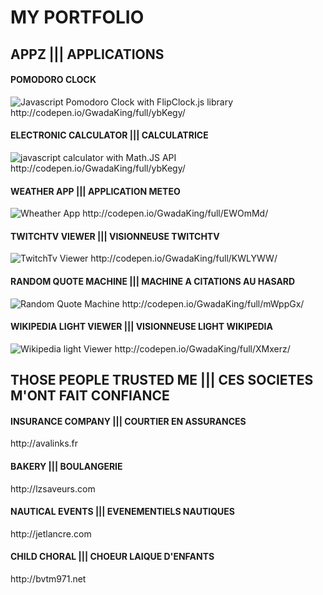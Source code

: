 <h1>MY PORTFOLIO</h1>
<h2>APPZ ||| APPLICATIONS</h2>

<h4>POMODORO CLOCK</h4>
<img src="https://codepen.io/GwadaKing/full/KmGqLN/" alt="Javascript Pomodoro Clock with FlipClock.js library">
http://codepen.io/GwadaKing/full/ybKegy/

<h4>ELECTRONIC CALCULATOR ||| CALCULATRICE</h4>
<img src="http://s3-us-west-2.amazonaws.com/i.cdpn.io/1113919.ybKegy.3a1b00c1-1185-4319-863d-6795faac9dd5.png" alt="javascript calculator with Math.JS API">
http://codepen.io/GwadaKing/full/ybKegy/

<h4>WEATHER APP ||| APPLICATION METEO</h4>
<img src="http://s3-us-west-2.amazonaws.com/i.cdpn.io/1113919.EWOmMd.cbf12364-2263-4daf-94f0-1671656bb56f.png" alt="Wheather App">
http://codepen.io/GwadaKing/full/EWOmMd/

<h4>TWITCHTV VIEWER ||| VISIONNEUSE TWITCHTV</h4>
<img src="http://s3-us-west-2.amazonaws.com/i.cdpn.io/1113919.KWLYWW.bd78d21a-660e-4e4d-aae8-de058a6298c9.png" alt="TwitchTv Viewer">
http://codepen.io/GwadaKing/full/KWLYWW/

<h4>RANDOM QUOTE MACHINE ||| MACHINE A CITATIONS AU HASARD</h4>
<img src="http://s3-us-west-2.amazonaws.com/i.cdpn.io/1113919.mWppGx.708fcc6f-cdf8-4875-a2b2-8532a8ea1f83.png" alt="Random Quote Machine">
http://codepen.io/GwadaKing/full/mWppGx/

<h4>WIKIPEDIA LIGHT VIEWER ||| VISIONNEUSE LIGHT WIKIPEDIA</h4>
<img src="http://s3-us-west-2.amazonaws.com/i.cdpn.io/1113919.XMxerz.b9869581-853a-4ed2-9bdf-21d9200439b1.png" alt="Wikipedia light Viewer">
http://codepen.io/GwadaKing/full/XMxerz/


<h2>THOSE PEOPLE TRUSTED ME ||| CES SOCIETES M'ONT FAIT CONFIANCE</h2>

<h4>INSURANCE COMPANY ||| COURTIER EN ASSURANCES</h4>
http://avalinks.fr

<h4>BAKERY ||| BOULANGERIE</h4>
http://lzsaveurs.com

<h4>NAUTICAL EVENTS ||| EVENEMENTIELS NAUTIQUES</h4>
http://jetlancre.com

<h4>CHILD CHORAL ||| CHOEUR LAIQUE D'ENFANTS</h4>
http://bvtm971.net
